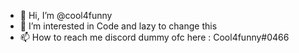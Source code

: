 - 👋 Hi, I’m @cool4funny
- 👀 I’m interested in Code and lazy to change this
- 📫 How to reach me discord dummy ofc here : Cool4funny#0466
